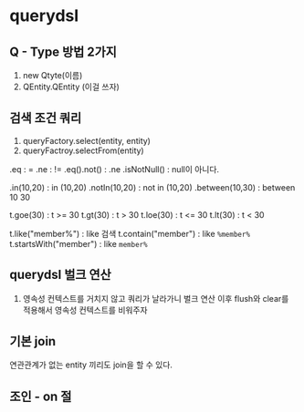 # querydsl

## Q - Type 방법 2가지
1. new Qtyte(이름)
2. QEntity.QEntity (이걸 쓰자)

## 검색 조건 쿼리
1. queryFactory.select(entity, entity)
2. queryFactroy.selectFrom(entity)

.eq : =
.ne : !=
.eq().not() : .ne
.isNotNull() : null이 아니다.

.in(10,20) : in (10,20)
.notIn(10,20) : not in (10,20)
.between(10,30) : between 10 30 

t.goe(30) : t >= 30
t.gt(30)  : t > 30
t.loe(30) : t <= 30
t.lt(30)  : t < 30

t.like("member%") : like 검색
t.contain("member") : like `%member%`
t.startsWith("member") : like `member%`

## querydsl 벌크 연산
1. 영속성 컨텍스트를 거치지 않고 쿼리가 날라가니 벌크 연산 이후 flush와 clear를 적용해서 영속성 컨텍스트를 비워주자

## 기본 join
연관관계가 없는 entity 끼리도 join을 할 수 있다.   

## 조인 - on 절